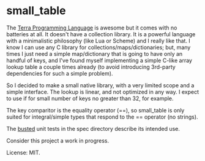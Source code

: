 # small_table

The [Terra Programming Language](http://terralang.org/) is awesome but it comes with no batteries at all. It doesn't have a collection library. It is a powerful language with a minimalistic philosophy (like Lua or Scheme) and I really like that. I know I can use any C library for collections/maps/dictionaries; but, many times I just need a simple map/dictionary that is going to have only an handful of keys, and I've found myself implementing a simple C-like array lookup table a couple times already (to avoid introducing 3rd-party dependencies for such a simple problem). 

So I decided to make a small native library, with a very limited scope and a simple interface. The lookup is linear, and not optimized in any way. I expect to use if for small number of keys no greater than 32, for example.

The key comparitor is the equality operator (==), so small_table is only suited for integral/simple types that respond to the == operator (no strings).

The [busted](https://olivinelabs.com/busted/) unit tests in the spec directory describe its intended use.

Consider this project a work in progress.

License: MIT.
